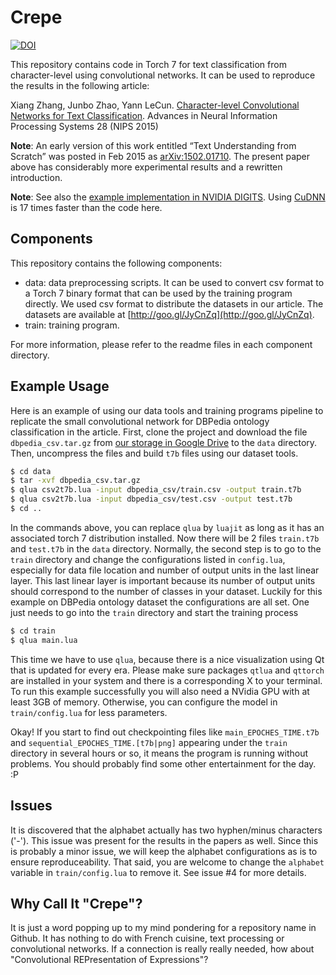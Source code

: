 # Crepe
[![DOI](https://zenodo.org/badge/12639/zhangxiangxiao/Crepe.svg)](http://dx.doi.org/10.5281/zenodo.17308)

This repository contains code in Torch 7 for text classification from character-level using convolutional networks. It can be used to reproduce the results in the following article:

Xiang Zhang, Junbo Zhao, Yann LeCun. [Character-level Convolutional Networks for Text Classification](http://arxiv.org/abs/1509.01626). Advances in Neural Information Processing Systems 28 (NIPS 2015)

**Note**: An early version of this work entitled “Text Understanding from Scratch” was posted in Feb 2015 as [arXiv:1502.01710](http://arxiv.org/abs/1502.01710). The present paper above has considerably more experimental results and a rewritten introduction.

**Note**: See also the [example implementation in NVIDIA DIGITS](https://github.com/NVIDIA/DIGITS/tree/master/examples/text-classification). Using [CuDNN](https://github.com/soumith/cudnn.torch) is 17 times faster than the code here.

## Components

This repository contains the following components:

* data: data preprocessing scripts. It can be used to convert csv format to a Torch 7 binary format that can be used by the training program directly. We used csv format to distribute the datasets in our article. The datasets are available at [http://goo.gl/JyCnZq](http://goo.gl/JyCnZq).
* train: training program.

For more information, please refer to the readme files in each component directory.

## Example Usage

Here is an example of using our data tools and training programs pipeline to replicate the small convolutional network for DBPedia ontology classification in the article. First, clone the project and download the file `dbpedia_csv.tar.gz` from [our storage in Google Drive](http://goo.gl/JyCnZq) to the `data` directory. Then, uncompress the files and build `t7b` files using our dataset tools.

```sh
$ cd data
$ tar -xvf dbpedia_csv.tar.gz
$ qlua csv2t7b.lua -input dbpedia_csv/train.csv -output train.t7b
$ qlua csv2t7b.lua -input dbpedia_csv/test.csv -output test.t7b
$ cd ..
```

In the commands above, you can replace `qlua` by `luajit` as long as it has an associated torch 7 distribution installed. Now there will be 2 files `train.t7b` and `test.t7b` in the `data` directory. Normally, the second step is to go to the `train` directory and change the configurations listed in `config.lua`, especially for data file location and number of output units in the last linear layer. This last linear layer is important because its number of output units should correspond to the number of classes in your dataset. Luckily for this example on DBPedia ontology dataset the configurations are all set. One just needs to go into the `train` directory and start the training process
```sh
$ cd train
$ qlua main.lua
```

This time we have to use `qlua`, because there is a nice visualization using Qt that is updated for every era. Please make sure packages `qtlua` and `qttorch` are installed in your system and there is a corresponding X to your terminal. To run this example successfully you will also need a NVidia GPU with at least 3GB of memory. Otherwise, you can configure the model in `train/config.lua` for less parameters.

Okay! If you start to find out checkpointing files like `main_EPOCHES_TIME.t7b` and `sequential_EPOCHES_TIME.[t7b|png]` appearing under the `train` directory in several hours or so, it means the program is running without problems. You should probably find some other entertainment for the day. :P

## Issues

It is discovered that the alphabet actually has two hyphen/minus characters ('-'). This issue was present for the results in the papers as well. Since this is probably a minor issue, we will keep the alphabet configurations as is to ensure reproduceability. That said, you are welcome to change the `alphabet` variable in `train/config.lua` to remove it. See issue #4 for more details.

## Why Call It "Crepe"?

It is just a word popping up to my mind pondering for a repository name in Github. It has nothing to do with French cuisine, text processing or convolutional networks. If a connection is really really needed, how about "Convolutional REPresentation of Expressions"?
